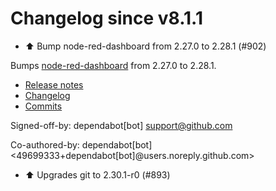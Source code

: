 # Changelog since v8.1.1
- ⬆️ Bump node-red-dashboard from 2.27.0 to 2.28.1 (#902)

Bumps [node-red-dashboard](https://github.com/node-red/node-red-dashboard) from 2.27.0 to 2.28.1.
- [Release notes](https://github.com/node-red/node-red-dashboard/releases)
- [Changelog](https://github.com/node-red/node-red-dashboard/blob/master/CHANGELOG.md)
- [Commits](https://github.com/node-red/node-red-dashboard/compare/2.27.0...2.28.1)

Signed-off-by: dependabot[bot] <support@github.com>

Co-authored-by: dependabot[bot] <49699333+dependabot[bot]@users.noreply.github.com> 
- ⬆ Upgrades git to 2.30.1-r0 (#893) 
